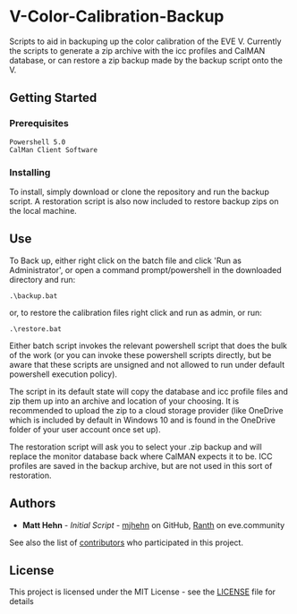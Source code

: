 # V-Color-Calibration-Backup
Scripts to aid in backuping up the color calibration of the EVE V. Currently the scripts to generate a zip archive with the icc profiles and CalMAN database, or can restore a zip backup made by the backup script onto the V.

## Getting Started
### Prerequisites
```
Powershell 5.0
CalMan Client Software
```

### Installing

To install, simply download or clone the repository and run the backup script. A restoration script is also now included to restore backup zips on the local machine.

## Use

To Back up, either right click on the batch file and click 'Run as Administrator', or open a command prompt/powershell in the downloaded directory and run:
```
.\backup.bat
```

or, to restore the calibration files right click and run as admin, or run:

```
.\restore.bat
```

Either batch script invokes the relevant powershell script that does the bulk of the work (or you can invoke these powershell scripts directly, but be aware that these scripts are unsigned and not allowed to run under default powershell execution policy).

The script in its default state will copy the database and icc profile files and zip them up into an archive and location of your choosing. It is recommended to upload the zip to a cloud storage provider (like OneDrive which is included by default in Windows 10 and is found in the OneDrive folder of your user account once set up).

The restoration script will ask you to select your .zip backup and will replace the monitor database back where CalMAN expects it to be. ICC profiles are saved in the backup archive, but are not used in this sort of restoration.

## Authors

* **Matt Hehn** - *Initial Script* - [mjhehn](https://github.com/mjhehn) on GitHub, [Ranth](https://eve.community/u/Ranth) on eve.community

See also the list of [contributors](https://github.com/your/project/contributors) who participated in this project.

## License

This project is licensed under the MIT License - see the [LICENSE](LICENSE) file for details
